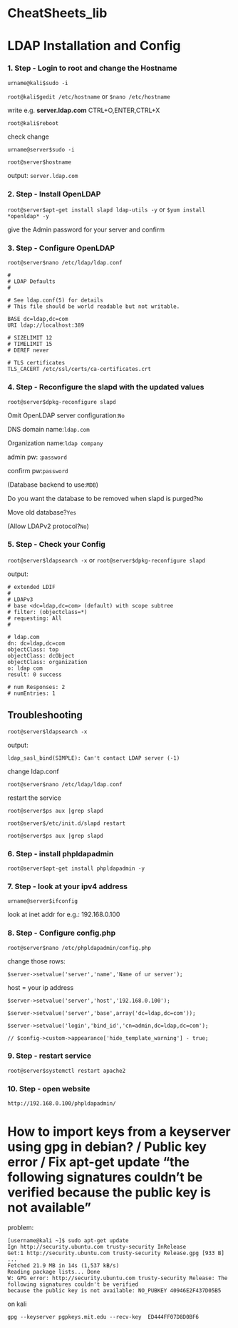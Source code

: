# CheatSheets_lib
 
# LDAP Installation and Config
### 1. Step - Login to root and change the Hostname

```urname@kali$sudo -i```

```root@kali$gedit /etc/hostname``` or ```$nano /etc/hostname```

write e.g. **server.ldap.com** CTRL+O,ENTER,CTRL+X

```root@kali$reboot```

check change

```urname@server$sudo -i```

```root@server$hostname```

output: 
```server.ldap.com```

### 2. Step - Install OpenLDAP
```root@server$apt-get install slapd ldap-utils -y``` or ```$yum install *openldap* -y```

give the Admin password for your server
and confirm

### 3. Step - Configure OpenLDAP

```root@server$nano /etc/ldap/ldap.conf```

```
#  
# LDAP Defaults
# 

# See ldap.conf(5) for details
# This file should be world readable but not writable.

BASE dc=ldap,dc=com
URI ldap://localhost:389

# SIZELIMIT 12
# TIMELIMIT 15
# DEREF never

# TLS certificates
TLS_CACERT /etc/ssl/certs/ca-certificates.crt
``` 

### 4. Step - Reconfigure the slapd with the updated values

```root@server$dpkg-reconfigure slapd```

Omit OpenLDAP server configuration:```No```

DNS domain name:```ldap.com```

Organization name:```ldap company``` 

admin pw: :```password```

confirm pw:```password```

(Database backend to use:```MDB```)

Do you want the database to be removed when slapd is purged?```No```

Move old database?```Yes```

(Allow LDAPv2 protocol?```No```)

### 5. Step - Check your Config

```root@server$ldapsearch -x``` or ```root@server$dpkg-reconfigure slapd```

output:

```
# extended LDIF
#
# LDAPv3
# base <dc=ldap,dc=com> (default) with scope subtree
# filter: (objectclass=*)
# requesting: All
# 

# ldap.com
dn: dc=ldap,dc=com
objectClass: top
objectClass: dcObject
objectClass: organization
o: ldap com
result: 0 success

# num Responses: 2
# numEntries: 1
```

## Troubleshooting

```root@server$ldapsearch -x```

output:

```ldap_sasl_bind(SIMPLE): Can't contact LDAP server (-1)```

change ldap.conf

```root@server$nano /etc/ldap/ldap.conf```

restart the service

```root@server$ps aux |grep slapd```

```root@server$/etc/init.d/slapd restart```

```root@server$ps aux |grep slapd```

### 6. Step - install phpldapadmin

```root@server$apt-get install phpldapadmin -y```

### 7. Step - look at your ipv4 address

```urname@server$ifconfig```

look at inet addr for e.g.: 192.168.0.100

### 8. Step - Configure config.php

```root@server$nano /etc/phpldapadmin/config.php```

change those rows:

```$server->setvalue('server','name','Name of ur server');```

host = your ip address

```$server->setvalue('server','host','192.168.0.100');``` 

```$server->setvalue('server','base',array('dc=ldap,dc=com'));``` 

```$server->setvalue('login','bind_id','cn=admin,dc=ldap,dc=com');``` 

```// $config->custom->appearance['hide_template_warning'] - true;``` 

### 9. Step - restart service

```root@server$systemctl restart apache2```

### 10. Step - open website

```http://192.168.0.100/phpldapadmin/```

# How to import keys from a keyserver using gpg in debian? / Public key error / Fix apt-get update “the following signatures couldn’t be verified because the public key is not available”

problem:

```
[username@kali ~]$ sudo apt-get update
Ign http://security.ubuntu.com trusty-security InRelease
Get:1 http://security.ubuntu.com trusty-security Release.gpg [933 B]
...
Fetched 21.9 MB in 14s (1,537 kB/s)
Reading package lists... Done
W: GPG error: http://security.ubuntu.com trusty-security Release: The following signatures couldn't be verified 
because the public key is not available: NO_PUBKEY 40946E2F437D05B5
```

on kali

```gpg --keyserver pgpkeys.mit.edu --recv-key  ED444FF07D8D0BF6```
